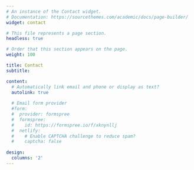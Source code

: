 ```yaml
---
# An instance of the Contact widget.
# Documentation: https://sourcethemes.com/academic/docs/page-builder/
widget: contact

# This file represents a page section.
headless: true

# Order that this section appears on the page.
weight: 100

title: Contact
subtitle:

content:
  # Automatically link email and phone or display as text?
  autolink: true
  
  # Email form provider
  #form: 
  #  provider: formspree
  #  formspree:
  #    id: https://formspree.io/f/xknynllj
  #  netlify:
  #    # Enable CAPTCHA challenge to reduce spam?
  #    captcha: false
  
design:
  columns: '2'
---
```

